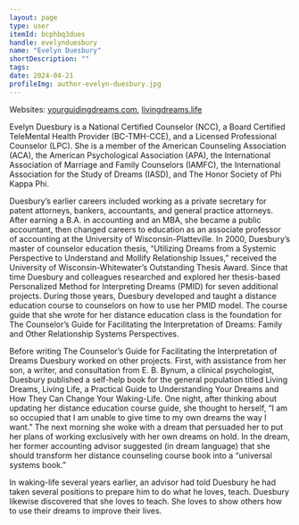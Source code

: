 ```yaml
---
layout: page
type: user
itemId: bcphbq3dues
handle: evelynduesbury
name: "Evelyn Duesbury"
shortDescription: ""
tags:
date: 2024-04-21
profileImg: author-evelyn-duesbury.jpg
---
```


Websites: [yourguidingdreams.com](http://www.yourguidingdreams.com/), [livingdreams.life](https://www.livingdreams.life/)

Evelyn Duesbury is a National Certified Counselor (NCC), a Board Certified TeleMental Health Provider (BC-TMH-CCE), and a Licensed Professional Counselor (LPC). She is a member of the American Counseling Association (ACA), the American Psychological Association (APA), the International Association of Marriage and Family Counselors (IAMFC), the International Association for the Study of Dreams (IASD), and The Honor Society of Phi Kappa Phi.

Duesbury’s earlier careers included working as a private secretary for patent attorneys, bankers, accountants, and general practice attorneys. After earning a B.A. in accounting and an MBA, she became a public accountant, then changed careers to education as an associate professor of accounting at the University of Wisconsin-Platteville. In 2000, Duesbury’s master of counselor education thesis, “Utilizing Dreams from a Systemic Perspective to Understand and Mollify Relationship Issues,” received the University of Wisconsin-Whitewater’s Outstanding Thesis Award. Since that time Duesbury and colleagues researched and explored her thesis-based Personalized Method for Interpreting Dreams (PMID) for seven additional projects. During those years, Duesbury developed and taught a distance education course to counselors on how to use her PMID model. The course guide that she wrote for her distance education class is the foundation for The Counselor’s Guide for Facilitating the Interpretation of Dreams: Family and Other Relationship Systems Perspectives.

Before writing The Counselor’s Guide for Facilitating the Interpretation of Dreams Duesbury worked on other projects. First, with assistance from her son, a writer, and consultation from E. B. Bynum, a clinical psychologist, Duesbury published a self-help book for the general population titled Living Dreams, Living Life, a Practical Guide to Understanding Your Dreams and How They Can Change Your Waking-Life. One night, after thinking about updating her distance education course guide, she thought to herself, “I am so occupied that I am unable to give time to my own dreams the way I want.” The next morning she woke with a dream that persuaded her to put her plans of working exclusively with her own dreams on hold. In the dream, her former accounting advisor suggested (in dream language) that she should transform her distance counseling course book into a “universal systems book.”

In waking-life several years earlier, an advisor had told Duesbury he had taken several positions to prepare him to do what he loves, teach. Duesbury likewise discovered that she loves to teach. She loves to show others how to use their dreams to improve their lives.
